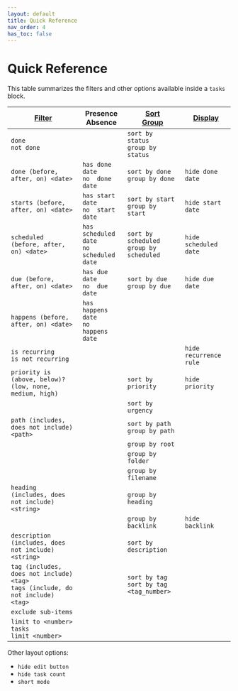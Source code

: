 ```yaml
---
layout: default
title: Quick Reference
nav_order: 4
has_toc: false
---
```


# Quick Reference

[1]: https://obsidian-tasks-group.github.io/obsidian-tasks/queries/filters/
[2]: https://obsidian-tasks-group.github.io/obsidian-tasks/queries/sorting/
[3]: https://obsidian-tasks-group.github.io/obsidian-tasks/queries/grouping/
[4]: https://obsidian-tasks-group.github.io/obsidian-tasks/queries/layout/

This table summarizes the filters and other options available inside a `tasks` block.

| [Filter][1]                                                                        | Presence<br>Absence                          | [Sort][2]<br>[Group][3]                     | [Display][4]           |
| ---------------------------------------------------------------------------------- | -------------------------------------------- | ------------------------------------------- | ---------------------- |
| `done`<br>`not done`                                                               |                                              | `sort by status`<br>`group by status`       |                        |
| `done (before, after, on) <date>`                                                  | `has done date`<br>`no  done date`           | `sort by done`<br>`group by done`           | `hide done date`       |
| `starts (before, after, on) <date>`                                                | `has start date`<br>`no  start date`         | `sort by start`<br>`group by start`         | `hide start date`      |
| `scheduled (before, after, on) <date>`                                             | `has scheduled date`<br>`no  scheduled date` | `sort by scheduled`<br>`group by scheduled` | `hide scheduled date`  |
| `due (before, after, on) <date>`                                                   | `has due date`<br>`no  due date`             | `sort by due`<br>`group by due`             | `hide due date`        |
| `happens (before, after, on) <date>`                                               | `has happens date`<br>`no  happens date`     |                                             |                        |
| `is recurring`<br>`is not recurring`                                               |                                              |                                             | `hide recurrence rule` |
| `priority is (above, below)? (low, none, medium, high)`                            |                                              | `sort by priority`                          | `hide priority`        |
|                                                                                    |                                              | `sort by urgency`                           |                        |
| `path (includes, does not include) <path>`                                         |                                              | `sort by path`<br>`group by path`           |                        |
|                                                                                    |                                              | `group by root`           |                        |
|                                                                                    |                                              | `group by folder`                           |                        |
|                                                                                    |                                              | `group by filename`                         |                        |
| `heading (includes, does not include) <string>`                                    |                                              | `group by heading`                          |                        |
|                                                                                    |                                              | `group by backlink`                         | `hide backlink`        |
| `description (includes, does not include) <string>`                                |                                              | `sort by description`                       |                        |
| `tag (includes, does not include) <tag>`<br>`tags (include, do not include) <tag>` |                                              | `sort by tag`<br>`sort by tag <tag_number>` |                        |
| `exclude sub-items`                                                                |                                              |                                             |                        |
| `limit to <number> tasks`<br>`limit <number>`                                      |                                              |                                             |                        |

Other layout options:

- `hide edit button`
- `hide task count`
- `short mode`
